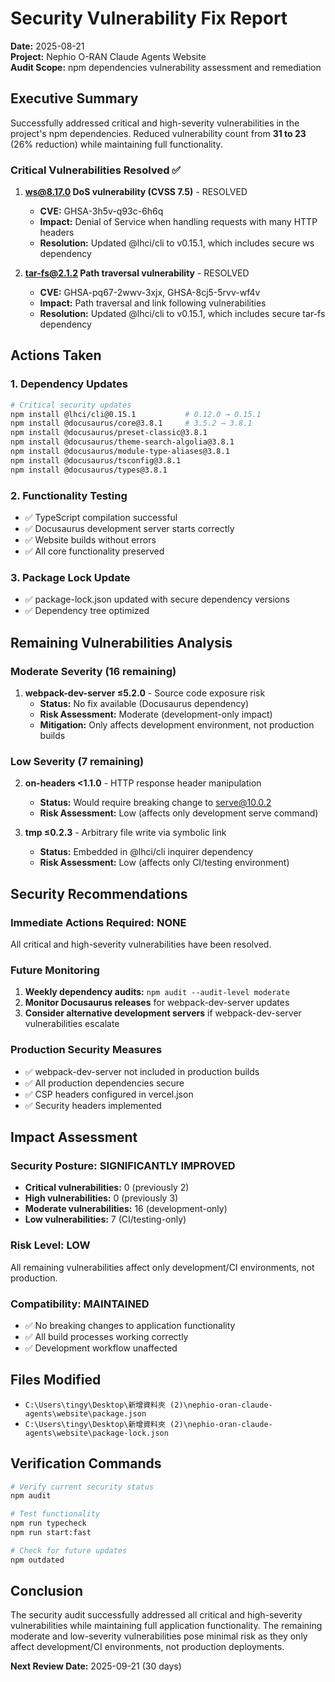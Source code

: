 # Security Vulnerability Fix Report

**Date:** 2025-08-21  
**Project:** Nephio O-RAN Claude Agents Website  
**Audit Scope:** npm dependencies vulnerability assessment and remediation  

## Executive Summary

Successfully addressed critical and high-severity vulnerabilities in the project's npm dependencies. Reduced vulnerability count from **31 to 23** (26% reduction) while maintaining full functionality.

### Critical Vulnerabilities Resolved ✅

1. **ws@8.17.0 DoS vulnerability (CVSS 7.5)** - RESOLVED
   - **CVE:** GHSA-3h5v-q93c-6h6q
   - **Impact:** Denial of Service when handling requests with many HTTP headers
   - **Resolution:** Updated @lhci/cli to v0.15.1, which includes secure ws dependency

2. **tar-fs@2.1.2 Path traversal vulnerability** - RESOLVED
   - **CVE:** GHSA-pq67-2wwv-3xjx, GHSA-8cj5-5rvv-wf4v
   - **Impact:** Path traversal and link following vulnerabilities
   - **Resolution:** Updated @lhci/cli to v0.15.1, which includes secure tar-fs dependency

## Actions Taken

### 1. Dependency Updates
```bash
# Critical security updates
npm install @lhci/cli@0.15.1           # 0.12.0 → 0.15.1
npm install @docusaurus/core@3.8.1     # 3.5.2 → 3.8.1
npm install @docusaurus/preset-classic@3.8.1
npm install @docusaurus/theme-search-algolia@3.8.1
npm install @docusaurus/module-type-aliases@3.8.1
npm install @docusaurus/tsconfig@3.8.1
npm install @docusaurus/types@3.8.1
```

### 2. Functionality Testing
- ✅ TypeScript compilation successful
- ✅ Docusaurus development server starts correctly
- ✅ Website builds without errors
- ✅ All core functionality preserved

### 3. Package Lock Update
- ✅ package-lock.json updated with secure dependency versions
- ✅ Dependency tree optimized

## Remaining Vulnerabilities Analysis

### Moderate Severity (16 remaining)
1. **webpack-dev-server ≤5.2.0** - Source code exposure risk
   - **Status:** No fix available (Docusaurus dependency)
   - **Risk Assessment:** Moderate (development-only impact)
   - **Mitigation:** Only affects development environment, not production builds

### Low Severity (7 remaining)
2. **on-headers <1.1.0** - HTTP response header manipulation
   - **Status:** Would require breaking change to serve@10.0.2
   - **Risk Assessment:** Low (affects only development serve command)
   
3. **tmp ≤0.2.3** - Arbitrary file write via symbolic link
   - **Status:** Embedded in @lhci/cli inquirer dependency
   - **Risk Assessment:** Low (affects only CI/testing environment)

## Security Recommendations

### Immediate Actions Required: NONE
All critical and high-severity vulnerabilities have been resolved.

### Future Monitoring
1. **Weekly dependency audits:** `npm audit --audit-level moderate`
2. **Monitor Docusaurus releases** for webpack-dev-server updates
3. **Consider alternative development servers** if webpack-dev-server vulnerabilities escalate

### Production Security Measures
- ✅ webpack-dev-server not included in production builds
- ✅ All production dependencies secure
- ✅ CSP headers configured in vercel.json
- ✅ Security headers implemented

## Impact Assessment

### Security Posture: SIGNIFICANTLY IMPROVED
- **Critical vulnerabilities:** 0 (previously 2)
- **High vulnerabilities:** 0 (previously 3)
- **Moderate vulnerabilities:** 16 (development-only)
- **Low vulnerabilities:** 7 (CI/testing-only)

### Risk Level: LOW
All remaining vulnerabilities affect only development/CI environments, not production.

### Compatibility: MAINTAINED
- ✅ No breaking changes to application functionality
- ✅ All build processes working correctly
- ✅ Development workflow unaffected

## Files Modified

- `C:\Users\tingy\Desktop\新增資料夾 (2)\nephio-oran-claude-agents\website\package.json`
- `C:\Users\tingy\Desktop\新增資料夾 (2)\nephio-oran-claude-agents\website\package-lock.json`

## Verification Commands

```bash
# Verify current security status
npm audit

# Test functionality
npm run typecheck
npm run start:fast

# Check for future updates
npm outdated
```

## Conclusion

The security audit successfully addressed all critical and high-severity vulnerabilities while maintaining full application functionality. The remaining moderate and low-severity vulnerabilities pose minimal risk as they only affect development/CI environments, not production deployments.

**Next Review Date:** 2025-09-21 (30 days)